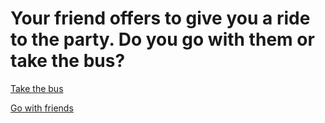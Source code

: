 # Your friend offers to give you a ride to the party. Do you go with them or take the bus?
[Take the bus](takebus.md)

[Go with friends](friends.md)

